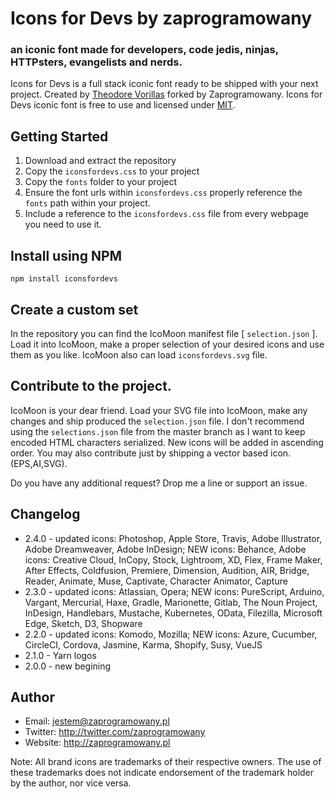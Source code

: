 # Icons for Devs by zaprogramowany
### an iconic font made for developers, code jedis, ninjas, HTTPsters, evangelists and nerds.


Icons for Devs is a full stack iconic font ready to be shipped with your next project. Created by [Theodore Vorillas](http://twitter.com/vorillas) forked by Zaprogramowany.
Icons for Devs iconic font is free to use and licensed under [MIT](http://opensource.org/licenses/MIT).  


## Getting Started

 1. Download and extract the repository
 2. Copy the `iconsfordevs.css` to your project
 3. Copy the `fonts` folder to your project
 4. Ensure the font urls within `iconsfordevs.css` properly reference the `fonts` path within your project.
 5. Include a reference to the `iconsfordevs.css` file from every webpage you need to use it.


## Install using NPM
`npm install iconsfordevs`

## Create a custom set
In the repository you can find the IcoMoon manifest file [ `selection.json` ]. Load it into IcoMoon, make a proper selection of your desired icons and use them as you like. IcoMoon also can load `iconsfordevs.svg` file.

## Contribute to the project.
IcoMoon is your dear friend. Load your SVG file into IcoMoon, make any changes and ship produced the `selection.json` file. I don't recommend using the `selections.json` file from the master branch as I want to keep encoded HTML characters serialized. New icons will be added in ascending order. You may also contribute just by shipping a vector based icon. (EPS,AI,SVG).

Do you have any additional request? Drop me a line or support an issue.



## Changelog
- 2.4.0 - updated icons: Photoshop, Apple Store, Travis, Adobe Illustrator, Adobe Dreamweaver, Adobe InDesign; NEW icons: Behance, Adobe icons: Creative Cloud, InCopy, Stock, Lightroom, XD, Flex, Frame Maker, After Effects, Coldfusion, Premiere, Dimension, Audition, AIR, Bridge, Reader, Animate, Muse, Captivate, Character Animator, Capture
- 2.3.0 - updated icons: Atlassian, Opera; NEW icons: PureScript, Arduino, Vargant, Mercurial, Haxe, Gradle, Marionette, Gitlab, The Noun Project, InDesign, Handlebars, Mustache, Kubernetes, OData, Filezilla, Microsoft Edge, Sketch, D3, Shopware
- 2.2.0 - updated icons: Komodo, Mozilla; NEW icons: Azure, Cucumber, CircleCI, Cordova, Jasmine, Karma, Shopify, Susy, VueJS
- 2.1.0 - Yarn logos 
- 2.0.0 - new begining



## Author
- Email: jestem@zaprogramowany.pl
- Twitter: http://twitter.com/zaprogramowany
- Website: http://zaprogramowany.pl

Note: All brand icons are trademarks of their respective owners. The use of these trademarks does not indicate endorsement of the trademark holder by the author, nor vice versa.